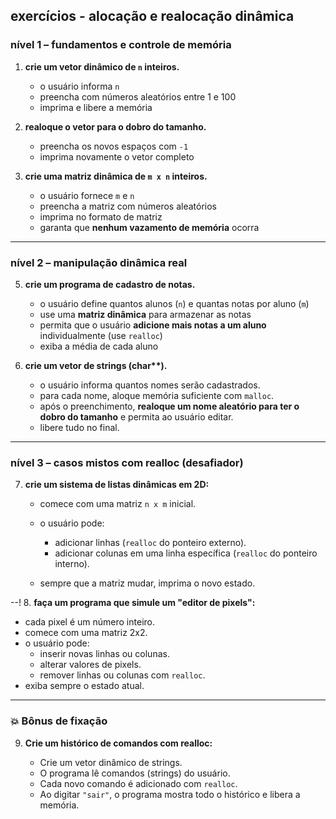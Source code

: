 ## exercícios - alocação e realocação dinâmica

### **nível 1 – fundamentos e controle de memória**

1. **crie um vetor dinâmico de `n` inteiros.**
   * o usuário informa `n`
   * preencha com números aleatórios entre 1 e 100
   * imprima e libere a memória

2. **realoque o vetor para o dobro do tamanho.**
   * preencha os novos espaços com `-1`
   * imprima novamente o vetor completo

3. **crie uma matriz dinâmica de `m x n` inteiros.**
   * o usuário fornece `m` e `n`
   * preencha a matriz com números aleatórios
   * imprima no formato de matriz
   * garanta que **nenhum vazamento de memória** ocorra

---

### **nível 2 – manipulação dinâmica real**

5. **crie um programa de cadastro de notas.**
   * o usuário define quantos alunos (`n`) e quantas notas por aluno (`m`)
   * use uma **matriz dinâmica** para armazenar as notas
   * permita que o usuário **adicione mais notas a um aluno** individualmente (use `realloc`)
   * exiba a média de cada aluno

6. **crie um vetor de strings (char\*\*).**
   * o usuário informa quantos nomes serão cadastrados.
   * para cada nome, aloque memória suficiente com `malloc`.
   * após o preenchimento, **realoque um nome aleatório para ter o dobro do tamanho** e permita ao usuário editar.
   * libere tudo no final.

---

### **nível 3 – casos mistos com realloc (desafiador)**

7. **crie um sistema de listas dinâmicas em 2D:**
   * comece com uma matriz `n x m` inicial.
   * o usuário pode:

     * adicionar linhas (`realloc` do ponteiro externo).
     * adicionar colunas em uma linha específica (`realloc` do ponteiro interno).
   * sempre que a matriz mudar, imprima o novo estado.

--!
8. **faça um programa que simule um "editor de pixels":**
   * cada pixel é um número inteiro.
   * comece com uma matriz 2x2.
   * o usuário pode:
     * inserir novas linhas ou colunas.
     * alterar valores de pixels.
     * remover linhas ou colunas com `realloc`.
   * exiba sempre o estado atual.

---

### 💥 Bônus de fixação

9. **Crie um histórico de comandos com realloc:**

   * Crie um vetor dinâmico de strings.
   * O programa lê comandos (strings) do usuário.
   * Cada novo comando é adicionado com `realloc`.
   * Ao digitar `"sair"`, o programa mostra todo o histórico e libera a memória.

